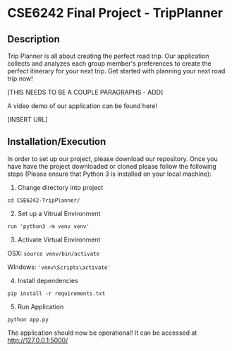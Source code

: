 # CSE6242 Final Project - TripPlanner

## Description

Trip Planner is all about creating the perfect road trip. Our application collects and analyzes each group member's preferences to create the perfect itinerary for your next trip. Get started with planning your next road trip now!

[THIS NEEDS TO BE A COUPLE PARAGRAPHS - ADD]

A video demo of our application can be found here!

[INSERT URL]

## Installation/Execution

In order to set up our project, please download our repository. Once you have have the project downloaded or cloned please follow the following steps (Please ensure that Python 3 is installed on your local machine):

1. Change directory into project

`cd CSE6242-TripPlanner/`

2. Set up a Vitrual Environment 

`run 'python3 -m venv venv'`

3. Activate Virtual Environment

OSX: `source venv/bin/activate`

WIndows: `'venv\Scripts\activate'`

4. Install dependencies

`pip install -r requirements.txt`

5. Run Application

`python app.py`

The application should now be operational! It can be accessed at http://127.0.0.1:5000/
